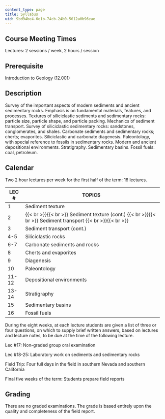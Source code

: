 ```yaml
---
content_type: page
title: Syllabus
uid: 9bd94be4-6e1b-74cb-24b0-5012a0b96eae
---
```


Course Meeting Times
--------------------

Lectures: 2 sessions / week, 2 hours / session

Prerequisite
------------

Introduction to Geology (12.001)

Description
-----------

Survey of the important aspects of modern sediments and ancient sedimentary rocks. Emphasis is on fundamental materials, features, and processes. Textures of siliciclastic sediments and sedimentary rocks: particle size, particle shape, and particle packing. Mechanics of sediment transport. Survey of siliciclastic sedimentary rocks: sandstones, conglomerates, and shales. Carbonate sediments and sedimentary rocks; cherts; evaporites. Siliciclastic and carbonate diagenesis. Paleontology, with special reference to fossils in sedimentary rocks. Modern and ancient depositional environments. Stratigraphy. Sedimentary basins. Fossil fuels: coal, petroleum.

Calendar
--------

Two 2 hour lectures per week for the first half of the term: 16 lectures.

| LEC # | TOPICS |
| --- | --- |
| 1 | Sediment texture |
| 2 |  {{< br >}}{{< br >}} Sediment texture (cont.) {{< br >}}{{< br >}} Sediment transport {{< br >}}{{< br >}}  |
| 3 | Sediment transport (cont.) |
| 4-5 | Siliciclastic rocks |
| 6-7 | Carbonate sediments and rocks |
| 8 | Cherts and evaporites |
| 9 | Diagenesis |
| 10 | Paleontology |
| 11-12 | Depositional environments |
| 13-14 | Stratigraphy |
| 15 | Sedimentary basins |
| 16 | Fossil fuels 

During the eight weeks, at each lecture students are given a list of three or four questions, on which to supply brief written answers, based on lectures and lecture notes, to be due at the time of the following lecture.

Lec #17: Non-graded group oral examination

Lec #18-25: Laboratory work on sediments and sedimentary rocks

Field Trip: Four full days in the field in southern Nevada and southern California

Final five weeks of the term: Students prepare field reports

Grading
-------

There are no graded examinations. The grade is based entirely upon the quality and completeness of the field report.